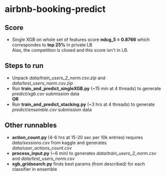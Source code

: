 # airbnb-booking-predict

## Score
- Single XGB on whole set of features score **ndcg_5 = 0.8766** which correspondes to **top 25%** in private LB  
Alas, the competition is closed and this score isn't in LB.

## Steps to run
- Unpack *data/train_users_2_norm.csv.zip* and *data/test_users_norm.csv.zip*
- Run **train_and_predict_singleXGB.py** (~15 min at 4 threads) to generate *predict/xgb.csv* submission data  
**OR**  
- Run **train_and_predict_stacking.py** (~3 hrs at 4 threads) to generate *predict/ensemble.csv* submission data  

## Other runnables
- **action_count.py** (4-6 hrs at 15-20 sec per 10k entries) requires *data/sessions.csv* from kaggle and generates *data/user_actions_count.csv*
- **process_input.py** (~6 min) to generates *data/train_users_2_norm.csv* and *data/test_users_norm.csv*
- **xgb_gridsearch.py** finds best params (from described) for each classifier in ensemble
